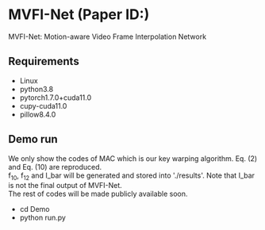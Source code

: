 # MVFI-Net (Paper ID:)
MVFI-Net: Motion-aware Video Frame Interpolation Network 

## Requirements
* Linux
* python3.8
* pytorch1.7.0+cuda11.0
* cupy-cuda11.0
* pillow8.4.0

## Demo run
We only show the codes of MAC which is our key warping algorithm. Eq. (2) and Eq. (10) are reproduced.  
f<sub>10</sub>, f<sub>12</sub> and I_bar will be generated and stored into './results'. Note that I_bar is not the final output of MVFI-Net.  
The rest of codes will be made publicly available soon.
* cd Demo
* python run.py  
